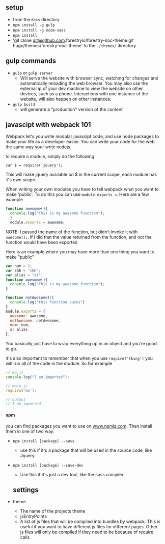 ## setup
- from the `docs` directory
- `npm install -g gulp`
- `npm install -g node-sass`
- `npm install`
- 'git clone git@github.com:forestryio/forestry-doc-theme.git hugo/themes/forestry-doc-theme' to the `./themes/` directory

## gulp commands

- `gulp` or `gulp server`
  - Will serve the website with browser sync, watching for changes and automatically reloading
  the web browser. You may also use the external ip of your dev machine to view the
  website on other devices, such as a phone. Interactions with one instance of the website,
  will also happen on other instances.
- `gulp build`
  - will generate a "production" version of the content


## javascipt with webpack 101

Webpack let's you write modular javascipt code, and use node packages to
make your life as a developer easier. You can write your code for the web the same
way your write nodejs.

to require a module, simply do the following

`var $ = require('jquery');`

This will make jquery available on $ in the current scope, each module has it's own scope.

When writing your own modules you have to tell webpack what you want to make 'public'.
To do this you can use `module.exports =`. Here are a few example

```javascript
function awesome(){
  console.log("This is my awesome function");
  }
  module.exports = awesome;
  ```

  NOTE: I passed the name of the function, but didn't invoke it with `awesome();`. If
  I did that the value returned from the function, and not the function would
  have been exported


  Here is an example where you may have more than one thing you want to make "public"

  ```javascript
  var num = 2;
  var shh = "shh";
  var alias = "al";
  function awesome(){
    console.log("This is my awesome function");
  }

  function notAwesome(){
    console.log("this function sucks")
  }
  module.exports = {
    awesome: awesome,
    notAwesome: notAwesome,
    num: num,
    a: alias
  };

  ```

  You basically just have to wrap everything up in an object and you're good to go.


  It's also important to remember that when you use `require('thing')` you will run all of the code in the module.
  So for example

  ```javascript
  // mo.js
  console.log("I am imported");

  // main.js
  require('mo');

  // output
  // I am imported
  ```

#### npm

you can find packages you want to use on www.npmjs.com. Then install them in one of two way.

- `npm install [package] --save`
  - use this if it's a package that will be used in the source code, like Jquery.
- `npm install [package] --save-dev`
  - Use this if it's just a dev tool, like the sass compiler.


  ## settings

- theme
  - The name of the projects theme
  - jsEntryPoints
  - A list of js files that will be compiled into bundles by webpack. This is useful if you want to
  have different js files for different pages. Other js files will only be compiled if they need to be
  because of require calls.

